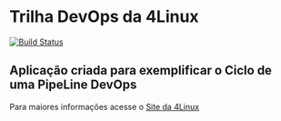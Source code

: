 # Trilha DevOps da 4Linux

<!-- Altere a Flag abaixo com sua URL do Travis -->
[![Build Status](https://travis-ci.org/carlosfplatero/DevOpsLab-HelloWorld.svg?branch=master)](https://travis-ci.org/carlosfplatero/DevOpsLab-HelloWorld)

## Aplicação criada para exemplificar o Ciclo de uma PipeLine DevOps


Para maiores informações acesse o [Site da 4Linux](https://www.4linux.com.br/cursos/devops)
